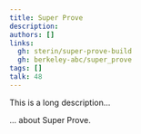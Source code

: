 ```yaml
---
title: Super Prove
description:
authors: []
links:
  gh: sterin/super-prove-build
  gh: berkeley-abc/super_prove
tags: []
talk: 48
---
```


This is a long description...
<!--more-->
... about Super Prove.
